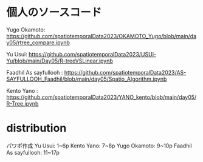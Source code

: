 # 個人のソースコード
Yugo Okamoto: <https://github.com/spatiotemporalData2023/OKAMOTO_Yugo/blob/main/day05/rtree_compare.ipynb>

Yu Usui: <https://github.com/spatiotemporalData2023/USUI-Yu/blob/main/Day05/R-treeVSLinear.ipynb>

Faadhil As sayfullooh : https://github.com/spatiotemporalData2023/AS-SAYFULLOOH_Faadhil/blob/main/day05/Spatio_Algorithm.ipynb

Kento Yano : <https://github.com/spatiotemporalData2023/YANO_kento/blob/main/day05/R-Tree.ipynb>

# distribution
パワポ作成
Yu Usui: 1~6p
Kento Yano: 7~8p
Yugo Okamoto: 9~10p
Faadhil As sayfullooh: 11~17p
